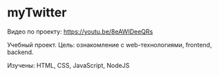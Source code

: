 # myTwitter
Видео по проекту: https://youtu.be/8eAWIDeeQRs

Учебный проект.
Цель: ознакомление с web-технологиями, frontend, backend.

Изучены: HTML, CSS, JavaScript, NodeJS
